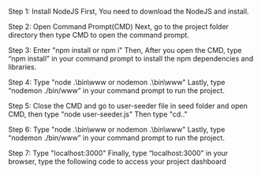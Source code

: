 Step 1: Install NodeJS
First, You need to download the NodeJS and install.

Step 2: Open Command Prompt(CMD)
Next, go to the project folder directory then type CMD to open the command prompt.

Step 3: Enter "npm install or npm i"
Then, After you open the CMD, type “npm install” in your command prompt to install the npm dependencies and libraries.

Step 4: Type "node .\bin\www or nodemon .\bin\www"
Lastly, type “nodemon ./bin/www” in your command prompt to run the project.

Step 5: Close the CMD and go to user-seeder file in seed folder and open CMD, then type "node user-seeder.js"
Then type "cd.." 

Step 6: Type "node .\bin\www or nodemon .\bin\www"
Lastly, type “nodemon ./bin/www” in your command prompt to run the project.

Step 7: Type "localhost:3000"
Finally, type “localhost:3000” in your browser, type the following code to access your project dashboard
